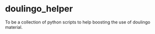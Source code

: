 # doulingo_helper

To be a collection of python scripts to help boosting the use of doulingo material.
